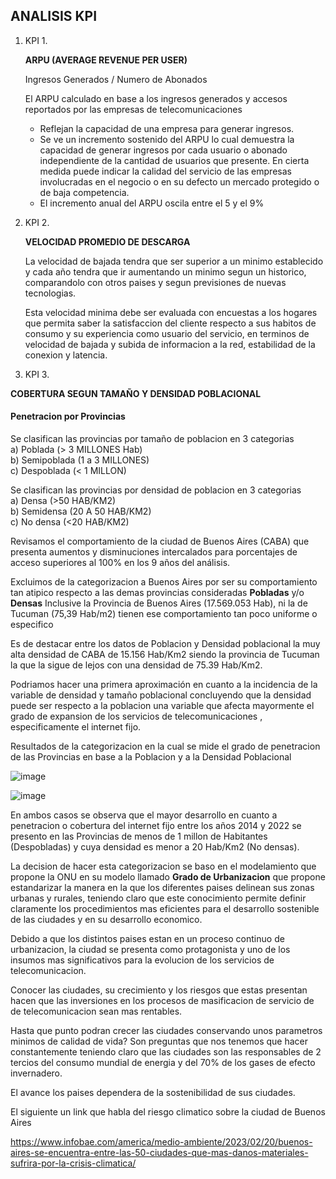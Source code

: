 ## ANALISIS KPI

1. KPI 1.

   **ARPU (AVERAGE REVENUE PER USER)**  

   Ingresos Generados / Numero de Abonados

    El ARPU calculado en base a los ingresos generados y accesos reportados por las empresas de telecomunicaciones 

   - Reflejan la capacidad de una empresa para generar ingresos.
   - Se ve un incremento sostenido del ARPU lo cual demuestra la capacidad de generar ingresos por cada usuario o abonado independiente de la cantidad de usuarios que        presente. En cierta medida puede indicar la calidad del servicio de las empresas involucradas en el negocio o en su defecto un mercado protegido o de baja              competencia.
   - El incremento anual del ARPU oscila entre el 5 y el 9%
   
   
2) KPI 2.
  
   **VELOCIDAD PROMEDIO DE DESCARGA**

   La velocidad de bajada tendra que ser superior a un minimo establecido y cada año tendra que ir aumentando un minimo segun un historico, comparandolo con otros          paises y segun previsiones de nuevas tecnologias.

   Esta velocidad minima debe ser evaluada con encuestas a los hogares que permita saber la satisfaccion del cliente respecto a sus habitos de consumo y su experiencia 
   como usuario del servicio, en terminos de velocidad de bajada y subida de informacion a la red, estabilidad de la conexion y latencia.

3) KPI 3.

**COBERTURA SEGUN TAMAÑO Y DENSIDAD POBLACIONAL**

#### Penetracion por Provincias

Se clasifican las provincias por tamaño de poblacion en 3 categorias  
a) Poblada        (> 3 MILLONES Hab)  
b) Semipoblada    (1 a 3 MILLONES)  
c) Despoblada     (< 1 MILLON)  

Se clasifican las provincias por densidad de poblacion en 3 categorias  
a) Densa           (>50 HAB/KM2)  
b) Semidensa       (20 A 50 HAB/KM2)  
c) No densa        (<20 HAB/KM2)  

Revisamos el comportamiento de la ciudad de Buenos Aires (CABA) que presenta aumentos y disminuciones intercalados para porcentajes de acceso superiores al 100% en los 9 años del análisis.  

Excluimos de la categorizacion a Buenos Aires por ser su comportamiento tan atipico respecto a las demas provincias consideradas **Pobladas** y/o **Densas**
Inclusive la Provincia de Buenos Aires (17.569.053 Hab), ni la de Tucuman (75,39 Hab/m2) tienen ese comportamiento tan poco uniforme o especifico

Es de destacar entre los datos de Poblacion y Densidad poblacional la muy alta densidad de CABA de 15.156 Hab/Km2 siendo la provincia de Tucuman la que la sigue de lejos con una densidad de 75.39 Hab/Km2.

Podriamos hacer una primera aproximación en cuanto a la incidencia de la variable de densidad y tamaño poblacional concluyendo que la densidad puede ser respecto a la poblacion una variable que afecta mayormente el grado de expansion de los servicios de telecomunicaciones , especificamente el internet fijo.

Resultados de la categorizacion en la cual se mide el grado de penetracion de las Provincias en base a la Poblacion y a la Densidad Poblacional

![image](https://github.com/cprieto76/PI_DA/assets/115907710/bef99ded-0d97-4926-8754-99e1f64549f1)

![image](https://github.com/cprieto76/PI_DA/assets/115907710/acc041b2-3aa4-400a-80b0-4df197ced719)

En ambos casos se observa que el mayor desarrollo en cuanto a penetracion o cobertura del internet fijo entre los años 2014 y 2022 se presento en las Provincias de menos de 1 millon de Habitantes (Despobladas) y cuya densidad es menor a 20 Hab/Km2 (No densas).

La decision de hacer esta categorizacion se baso en el modelamiento que propone la ONU en su modelo llamado **Grado de Urbanizacion** que propone estandarizar la manera en la que los diferentes paises delinean sus zonas urbanas y rurales, teniendo claro que este conocimiento permite definir claramente los procedimientos mas eficientes para el desarrollo sostenible de las ciudades y en su desarrollo economico.

Debido a que los distintos paises estan en un proceso continuo de urbanizacion, la ciudad se presenta como protagonista y uno de los insumos mas significativos para la evolucion de los servicios de telecomunicacion.

Conocer las ciudades, su crecimiento y los riesgos que estas presentan hacen que las inversiones en los procesos de masificacion de servicio de de telecomunicacion sean mas rentables.

Hasta que punto podran crecer las ciudades conservando unos parametros minimos de calidad de vida? Son preguntas que nos tenemos que hacer constantemente teniendo claro que las ciudades son las responsables de 2 tercios del consumo mundial de energia y del 70% de los gases de efecto invernadero.

El avance los paises dependera de la sostenibilidad de sus ciudades.

El siguiente un link que habla del riesgo climatico sobre la ciudad de Buenos Aires

https://www.infobae.com/america/medio-ambiente/2023/02/20/buenos-aires-se-encuentra-entre-las-50-ciudades-que-mas-danos-materiales-sufrira-por-la-crisis-climatica/
